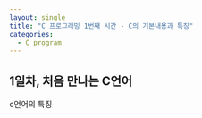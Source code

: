 ```yaml
---
layout: single
title: "C 프로그래밍 1번째 시간 - C의 기본내용과 특징"
categories:
  - C program
---
```


## 1일차, 처음 만나는 C언어
c언어의 특징
